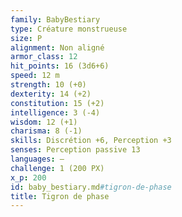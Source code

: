 ```yaml
---
family: BabyBestiary
type: Créature monstrueuse
size: P
alignment: Non aligné
armor_class: 12
hit_points: 16 (3d6+6)
speed: 12 m
strength: 10 (+0)
dexterity: 14 (+2)
constitution: 15 (+2)
intelligence: 3 (-4)
wisdom: 12 (+1)
charisma: 8 (-1)
skills: Discrétion +6, Perception +3
senses: Perception passive 13
languages: —
challenge: 1 (200 PX)
x_p: 200
id: baby_bestiary.md#tigron-de-phase
title: Tigron de phase
---
```


